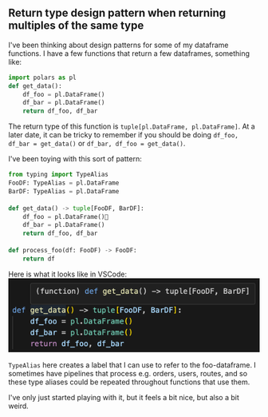 ## Return type design pattern when returning multiples of the same type

I've been thinking about design patterns for some of my dataframe functions. I have a few functions that return a few dataframes, something like:

```python
import polars as pl
def get_data():
    df_foo = pl.DataFrame()
    df_bar = pl.DataFrame()
    return df_foo, df_bar
```
The return type of this function is `tuple[pl.DataFrame, pl.DataFrame]`. At a later date, it can be tricky to remember if you should be doing `df_foo, df_bar = get_data()` or `df_bar, df_foo = get_data()`.

I've been toying with this sort of pattern:

```python
from typing import TypeAlias
FooDF: TypeAlias = pl.DataFrame
BarDF: TypeAlias = pl.DataFrame

def get_data() -> tuple[FooDF, BarDF]:
    df_foo = pl.DataFrame()
    df_bar = pl.DataFrame()
    return df_foo, df_bar

def process_foo(df: FooDF) -> FooDF:
    return df
```

Here is what it looks like in VSCode:
![VSCode hover return type](/assets/vscode_return_type.png)

`TypeAlias` here creates a label that I can use to refer to the foo-dataframe. I sometimes have pipelines that process e.g. orders, users, routes, and so these type aliases could be repeated throughout functions that use them.

I've only just started playing with it, but it feels a bit nice, but also a bit weird.